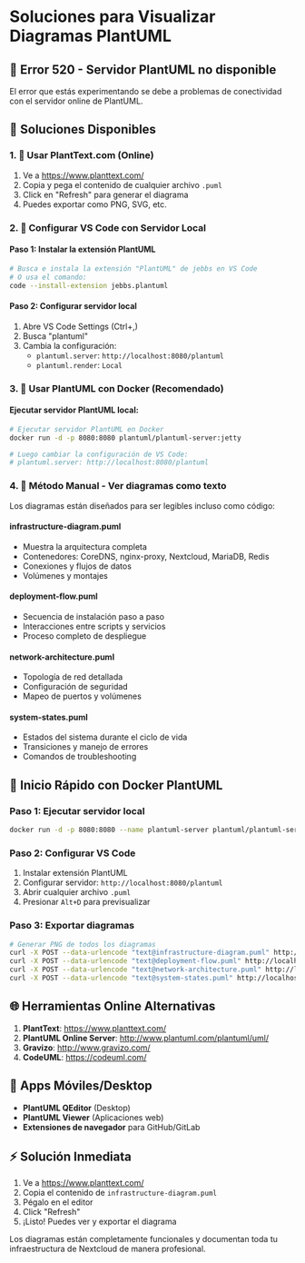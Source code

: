 # Soluciones para Visualizar Diagramas PlantUML

## 🚨 Error 520 - Servidor PlantUML no disponible

El error que estás experimentando se debe a problemas de conectividad con el servidor online de PlantUML.

## 🔧 Soluciones Disponibles

### 1. 📱 **Usar PlantText.com (Online)**
1. Ve a https://www.planttext.com/
2. Copia y pega el contenido de cualquier archivo `.puml`
3. Click en "Refresh" para generar el diagrama
4. Puedes exportar como PNG, SVG, etc.

### 2. 🔌 **Configurar VS Code con Servidor Local**

#### Paso 1: Instalar la extensión PlantUML
```bash
# Busca e instala la extensión "PlantUML" de jebbs en VS Code
# O usa el comando:
code --install-extension jebbs.plantuml
```

#### Paso 2: Configurar servidor local
1. Abre VS Code Settings (Ctrl+,)
2. Busca "plantuml"
3. Cambia la configuración:
   - `plantuml.server`: `http://localhost:8080/plantuml`
   - `plantuml.render`: `Local`

### 3. 🐳 **Usar PlantUML con Docker (Recomendado)**

#### Ejecutar servidor PlantUML local:
```bash
# Ejecutar servidor PlantUML en Docker
docker run -d -p 8080:8080 plantuml/plantuml-server:jetty

# Luego cambiar la configuración de VS Code:
# plantuml.server: http://localhost:8080/plantuml
```

### 4. 📝 **Método Manual - Ver diagramas como texto**

Los diagramas están diseñados para ser legibles incluso como código:

#### infrastructure-diagram.puml
- Muestra la arquitectura completa
- Contenedores: CoreDNS, nginx-proxy, Nextcloud, MariaDB, Redis
- Conexiones y flujos de datos
- Volúmenes y montajes

#### deployment-flow.puml  
- Secuencia de instalación paso a paso
- Interacciones entre scripts y servicios
- Proceso completo de despliegue

#### network-architecture.puml
- Topología de red detallada
- Configuración de seguridad
- Mapeo de puertos y volúmenes

#### system-states.puml
- Estados del sistema durante el ciclo de vida
- Transiciones y manejo de errores
- Comandos de troubleshooting

## 🚀 **Inicio Rápido con Docker PlantUML**

### Paso 1: Ejecutar servidor local
```bash
docker run -d -p 8080:8080 --name plantuml-server plantuml/plantuml-server:jetty
```

### Paso 2: Configurar VS Code
1. Instalar extensión PlantUML
2. Configurar servidor: `http://localhost:8080/plantuml`
3. Abrir cualquier archivo `.puml`
4. Presionar `Alt+D` para previsualizar

### Paso 3: Exportar diagramas
```bash
# Generar PNG de todos los diagramas
curl -X POST --data-urlencode "text@infrastructure-diagram.puml" http://localhost:8080/plantuml/png > infrastructure.png
curl -X POST --data-urlencode "text@deployment-flow.puml" http://localhost:8080/plantuml/png > deployment.png
curl -X POST --data-urlencode "text@network-architecture.puml" http://localhost:8080/plantuml/png > network.png
curl -X POST --data-urlencode "text@system-states.puml" http://localhost:8080/plantuml/png > states.png
```

## 🌐 **Herramientas Online Alternativas**

1. **PlantText**: https://www.planttext.com/
2. **PlantUML Online Server**: http://www.plantuml.com/plantuml/uml/
3. **Gravizo**: http://www.gravizo.com/
4. **CodeUML**: https://codeuml.com/

## 📱 **Apps Móviles/Desktop**

- **PlantUML QEditor** (Desktop)
- **PlantUML Viewer** (Aplicaciones web)
- **Extensiones de navegador** para GitHub/GitLab

## ⚡ **Solución Inmediata**

1. Ve a https://www.planttext.com/
2. Copia el contenido de `infrastructure-diagram.puml`
3. Pégalo en el editor
4. Click "Refresh"
5. ¡Listo! Puedes ver y exportar el diagrama

Los diagramas están completamente funcionales y documentan toda tu infraestructura de Nextcloud de manera profesional.